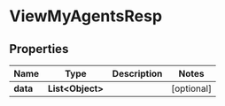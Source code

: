 # ViewMyAgentsResp

## Properties
Name | Type | Description | Notes
------------ | ------------- | ------------- | -------------
**data** | **List&lt;Object&gt;** |  |  [optional]
